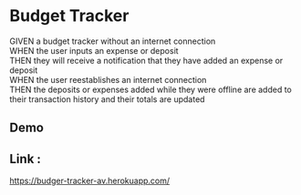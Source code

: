 # Budget Tracker 
GIVEN a budget tracker without an internet connection </br>
WHEN the user inputs an expense or deposit </br>
THEN they will receive a notification that they have added an expense or deposit </br>
WHEN the user reestablishes an internet connection </br>
THEN the deposits or expenses added while they were offline are added to their transaction history and their totals are updated </br>

## Demo 

## Link :
https://budger-tracker-av.herokuapp.com/

